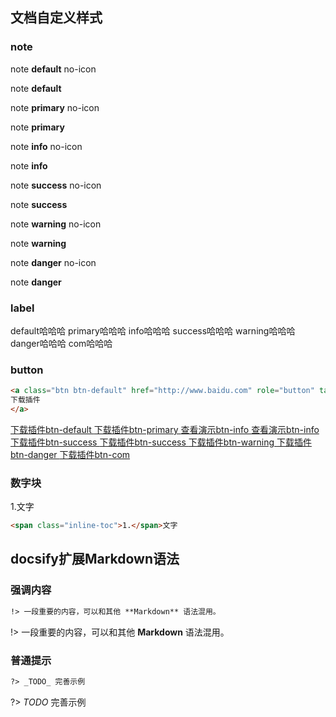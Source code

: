 ## 文档自定义样式

### note
<div class="note default no-icon"><p>note <strong>default</strong> no-icon</p></div>
<div class="note default"><p>note <strong>default</strong> </p></div>

<div class="note primary no-icon"><p>note <strong>primary</strong> no-icon</p></div>
<div class="note primary"><p>note <strong>primary</strong> </p></div>

<div class="note info no-icon"><p>note <strong>info</strong> no-icon</p></div>
<div class="note info"><p>note <strong>info</strong> </p></div>

<div class="note success no-icon"><p>note <strong>success</strong> no-icon</p></div>
<div class="note success"><p>note <strong>success</strong> </p></div>

<div class="note warning no-icon"><p>note <strong>warning</strong> no-icon</p></div>
<div class="note warning"><p>note <strong>warning</strong> </p></div>

<div class="note danger no-icon"><p>note <strong>danger</strong> no-icon</p></div>
<div class="note danger"><p>note <strong>danger</strong> </p></div>

### label
<span class="label default">default哈哈哈</span>
<span class="label primary">primary哈哈哈</span>
<span class="label info">info哈哈哈</span>
<span class="label success">success哈哈哈</span>
<span class="label warning">warning哈哈哈</span>
<span class="label danger">danger哈哈哈</span>
<span class="label com">com哈哈哈</span>

### button

```markdown
<a class="btn btn-default" href="http://www.baidu.com" role="button" target="_blank">
下载插件
</a>
```

<a class="btn btn-default" href="http://www.baidu.com" role="button" target="_blank">
下载插件btn-default
</a>

<a class="btn btn-primary" href="http://www.baidu.com" role="button" target="_blank">
下载插件btn-primary
</a>
<a class="btn btn-info" href="http://www.baidu.com" role="button" target="_blank">
<i class="fa fa-eye"></i> 查看演示btn-info
</a>
<a class="btn btn-info" href="http://www.baidu.com" role="button" target="_blank">
 查看演示btn-info
</a>
<a class="btn btn-success" href="http://www.baidu.com" role="button" target="_blank">
<i class="fa fa-download"></i> 下载插件btn-success
</a>
<a class="btn btn-success" href="http://www.baidu.com" role="button" target="_blank">
下载插件btn-success
</a>
<a class="btn btn-warning" href="http://www.baidu.com" role="button" target="_blank">
下载插件btn-warning
</a>
<a class="btn btn-danger" href="http://www.baidu.com" role="button" target="_blank">
下载插件btn-danger
</a>
<a class="btn btn-com" href="http://www.baidu.com" role="button" target="_blank">
下载插件btn-com
</a>

### 数字块

<span class="inline-toc">1.</span>文字
```markdown
<span class="inline-toc">1.</span>文字
```

## docsify扩展Markdown语法
### 强调内容
```markdown
!> 一段重要的内容，可以和其他 **Markdown** 语法混用。
```

!> 一段重要的内容，可以和其他 **Markdown** 语法混用。
### 普通提示
```markdown
?> _TODO_ 完善示例
```

?> _TODO_ 完善示例

